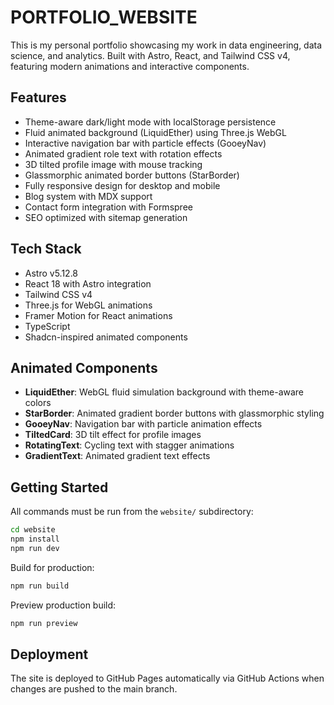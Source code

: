 # PORTFOLIO_WEBSITE
This is my personal portfolio showcasing my work in data engineering, data science, and analytics. Built with Astro, React, and Tailwind CSS v4, featuring modern animations and interactive components.

## Features

- Theme-aware dark/light mode with localStorage persistence
- Fluid animated background (LiquidEther) using Three.js WebGL
- Interactive navigation bar with particle effects (GooeyNav)
- Animated gradient role text with rotation effects
- 3D tilted profile image with mouse tracking
- Glassmorphic animated border buttons (StarBorder)
- Fully responsive design for desktop and mobile
- Blog system with MDX support
- Contact form integration with Formspree
- SEO optimized with sitemap generation

## Tech Stack

- Astro v5.12.8
- React 18 with Astro integration
- Tailwind CSS v4
- Three.js for WebGL animations
- Framer Motion for React animations
- TypeScript
- Shadcn-inspired animated components

## Animated Components

- **LiquidEther**: WebGL fluid simulation background with theme-aware colors
- **StarBorder**: Animated gradient border buttons with glassmorphic styling
- **GooeyNav**: Navigation bar with particle animation effects
- **TiltedCard**: 3D tilt effect for profile images
- **RotatingText**: Cycling text with stagger animations
- **GradientText**: Animated gradient text effects

## Getting Started

All commands must be run from the `website/` subdirectory:

```bash
cd website
npm install
npm run dev
```

Build for production:
```bash
npm run build
```

Preview production build:
```bash
npm run preview
```

## Deployment

The site is deployed to GitHub Pages automatically via GitHub Actions when changes are pushed to the main branch.
